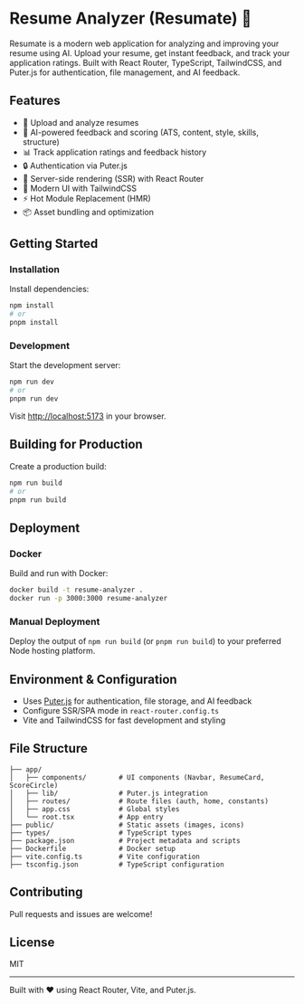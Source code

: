 # Resume Analyzer (Resumate) 🤖

Resumate is a modern web application for analyzing and improving your resume using AI. Upload your resume, get instant feedback, and track your application ratings. Built with React Router, TypeScript, TailwindCSS, and Puter.js for authentication, file management, and AI feedback.

## Features

- 📝 Upload and analyze resumes
- 🤖 AI-powered feedback and scoring (ATS, content, style, skills, structure)
- 📊 Track application ratings and feedback history
- 🔒 Authentication via Puter.js
- 🚀 Server-side rendering (SSR) with React Router
- 🎨 Modern UI with TailwindCSS
- ⚡ Hot Module Replacement (HMR)
- 📦 Asset bundling and optimization

## Getting Started

### Installation

Install dependencies:

```bash
npm install
# or
pnpm install
```

### Development

Start the development server:

```bash
npm run dev
# or
pnpm run dev
```

Visit [http://localhost:5173](http://localhost:5173) in your browser.

## Building for Production

Create a production build:

```bash
npm run build
# or
pnpm run build
```

## Deployment

### Docker

Build and run with Docker:

```bash
docker build -t resume-analyzer .
docker run -p 3000:3000 resume-analyzer
```

### Manual Deployment

Deploy the output of `npm run build` (or `pnpm run build`) to your preferred Node hosting platform.

## Environment & Configuration

- Uses [Puter.js](https://puter.com/) for authentication, file storage, and AI feedback
- Configure SSR/SPA mode in `react-router.config.ts`
- Vite and TailwindCSS for fast development and styling

## File Structure

```
├── app/
│   ├── components/        # UI components (Navbar, ResumeCard, ScoreCircle)
│   ├── lib/               # Puter.js integration
│   ├── routes/            # Route files (auth, home, constants)
│   ├── app.css            # Global styles
│   └── root.tsx           # App entry
├── public/                # Static assets (images, icons)
├── types/                 # TypeScript types
├── package.json           # Project metadata and scripts
├── Dockerfile             # Docker setup
├── vite.config.ts         # Vite configuration
├── tsconfig.json          # TypeScript configuration
```

## Contributing

Pull requests and issues are welcome!

## License

MIT

---
Built with ❤️ using React Router, Vite, and Puter.js.
